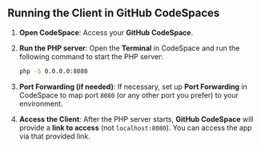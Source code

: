 ## Running the Client in GitHub CodeSpaces

1. **Open CodeSpace**: Access your **GitHub CodeSpace**.

2. **Run the PHP server**: Open the **Terminal** in CodeSpace and run the following command to start the PHP server:

   ```bash
   php -S 0.0.0.0:8080
   ```

3. **Port Forwarding (if needed)**: If necessary, set up **Port Forwarding** in CodeSpace to map port `8080` (or any other port you prefer) to your environment.

4. **Access the Client**: After the PHP server starts, **GitHub CodeSpace** will provide a **link to access** (not `localhost:8080`). You can access the app via that provided link.
